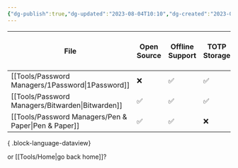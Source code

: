 ```yaml
---
{"dg-publish":true,"dg-updated":"2023-08-04T10:10","dg-created":"2023-08-04T10:07","title":"Password Managers","dg-permalink":"password-managers","dg-path":"Password Managers.md","permalink":"/password-managers/","dgPassFrontmatter":true,"created":"2023-08-04T10:07","updated":"2023-08-04T10:10"}
---
```



| File                                                    | Open Source | Offline Support | TOTP Storage | Storage Amount (in GB) | Add additional storage? | Password Sharing | No. of Family Members | Can you add more? | No. of Team Members | Can you add more? | Headquarters      | Free tier/option | Individual Monthly (in USD) | Individual Yearly (in USD) | Any Discounts? |
| ------------------------------------------------------- | ----------- | --------------- | ------------ | ---------------------- | ----------------------- | ---------------- | --------------------- | ----------------- | ------------------- | ----------------- | ----------------- | ---------------- | --------------------------- | -------------------------- | -------------- |
| [[Tools/Password Managers/1Password\|1Password]]     | ❌           | ✅               | ✅            | 1                      | ❌                       | ✅                | 5                     | ✅                 | 10                  | ✅                 | Toronto,CA        | ❌                | \-                          | 35.88                      | ✅              |
| [[Tools/Password Managers/Bitwarden\|Bitwarden]]     | ✅           | ✅               | ✅            | 1                      | ✅                       | ✅                | 6                     | ✅                 | 6                   | ✅                 | Santa Barbara, CA | ✅                | \-                          | 10                         | ❌              |
| [[Tools/Password Managers/Pen & Paper\|Pen & Paper]] | ✅           | ✅               | ❌            | \-                     | ❌                       | ❌                | \-                    | ❌                 | \-                  | ❌                 | Your House        | ❌                | \-                          | \-                         | ❌              |

{ .block-language-dataview}

or [[Tools/Home\|go back home]]?